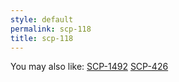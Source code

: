 ```yaml
---
style: default
permalink: scp-118
title: scp-118
---
```

You may also like:
[SCP-1492](http://scp-wiki.net/scp-1492)
[SCP-426](http://scp-wiki.net/scp-426)